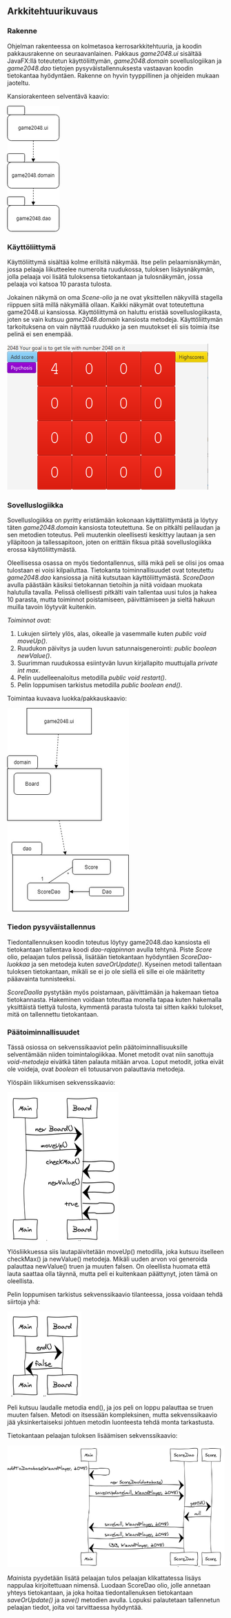 ## Arkkitehtuurikuvaus

### Rakenne

Ohjelman rakenteessa on kolmetasoa kerrosarkkitehtuuria, ja koodin pakkausrakenne on seuraavanlainen. Pakkaus *game2048.ui* sisältää JavaFX:llä toteutetun käyttöliittymän, *game2048.domain* sovelluslogiikan ja *game2048.dao* tietojen pysyväistallennuksesta vastaavan koodin tietokantaa hyödyntäen. Rakenne on hyvin tyyppillinen ja ohjeiden mukaan jaoteltu.

Kansiorakenteen selventävä kaavio:

![kansiot](https://github.com/JukkaRautaoja/otm-harjoitustyo/blob/master/dokumentointi/kaaviot/kansiokaavio.png)

### Käyttöliittymä

Käyttöliittymä sisältää kolme erillsitä näkymää. Itse pelin pelaamisnäkymän, jossa pelaaja liikutteelee numeroita ruudukossa, tuloksen lisäysnäkymän, jolla pelaaja voi lisätä tuloksensa tietokantaan ja tulosnäkymän, jossa pelaaja voi katsoa 10 parasta tulosta. 

Jokainen näkymä on oma *Scene-olio* ja ne ovat yksittellen näkyvillä stagella riippuen siitä millä näkymällä ollaan. Kaikki näkymät ovat toteutettuna game2048.ui kansiossa. Käyttöliittymä on haluttu eristää sovelluslogiikasta, joten se vain kutsuu *game2048.domain* kansiosta metodeja. Käyttöliittymän tarkoituksena on vain näyttää ruudukko ja sen muutokset eli siis toimia itse pelinä ei sen enempää.

![käyttöliittymä](https://github.com/JukkaRautaoja/otm-harjoitustyo/blob/master/dokumentointi/kaaviot/pelinakyma.png)

### Sovelluslogiikka

Sovelluslogiikka on pyritty eristämään kokonaan käyttäliittymästä ja löytyy täten *game2048.domain* kansiosta toteutettuna. Se on pitkälti pelilaudan ja sen metodien toteutus. Peli muutenkin oleellisesti keskittyy lautaan ja sen ylläpitoon ja tallessapitoon, joten on erittäin fiksua pitää sovelluslogiikka erossa käyttöliittymästä. 

Oleellisessa osassa on myös tiedontallennus, sillä mikä peli se olisi jos omaa tulostaan ei voisi kilpailuttaa. Tietokanta toiminnallisuudet ovat toteutettu *game2048.dao* kansiossa ja niitä kutsutaan käyttöliittymästä. *ScoreDaon* avulla päästään käsiksi tietokannan tietoihin ja niitä voidaan muokata halutulla tavalla. Pelissä olellisesti pitkälti vain tallentaa uusi tulos ja hakea 10 parasta, mutta toiminnot poistamiseen, päivittämiseen ja sieltä hakuun muilla tavoin löytyvät kuitenkin.

*Toiminnot ovat:*
1. Lukujen siirtely ylös, alas, oikealle ja vasemmalle kuten *public void moveUp()*.
2. Ruudukon päivitys ja uuden luvun satunnaisgenerointi: *public boolean newValue()*.
3. Suurimman ruudukossa esiintyvän luvun kirjallapito muuttujalla *private int max*.
4. Pelin uudelleenaloitus metodilla *public void restart()*.
5. Pelin loppumisen tarkistus metodilla *public boolean end()*.
  
Toimintaa kuvaava luokka/pakkauskaavio:

![Luokkakaavio](https://github.com/JukkaRautaoja/otm-harjoitustyo/blob/master/dokumentointi/kaaviot/otmpakkauskaavio.jpg)

### Tiedon pysyväistallennus

Tiedontallennuksen koodin toteutus löytyy game2048.dao kansiosta eli tietokantaan tallentava koodi *dao-rajapinnan* avulla tehtynä. Piste *Score* olio, pelaajan tulos pelissä, lisätään tietokantaan hyödyntäen *ScoreDao-luokkaa* ja sen metodeja kuten *saveOrUpdate()*. Kyseinen metodi tallentaan tuloksen tietokantaan, mikäli se ei jo ole siellä eli sille ei ole määritetty pääavainta tunnisteeksi. 

*ScoreDaolla* pystytään myös poistamaan, päivittämään ja hakemaan tietoa tietokannasta. Hakeminen voidaan toteuttaa monella tapaa kuten hakemalla yksittäistä tiettyä tulosta, kymmentä parasta tulosta tai sitten kaikki tulokset, mitä on tallennettu tietokantaan.  

### Päätoiminnallisuudet

Tässä osiossa on sekvenssikaaviot pelin päätoiminnallisuuksille selventämään niiden toimintalogiikkaa. Monet metodit ovat niin sanottuja *void-metodeja* eivätkä täten palauta mitään arvoa. Loput metodit, jotka eivät ole voideja, ovat *boolean* eli totuusarvon palauttavia metodeja. 

Ylöspäin liikkumisen sekvenssikaavio:

![Sekvenssikaavio moveUp](https://github.com/JukkaRautaoja/otm-harjoitustyo/blob/master/dokumentointi/kaaviot/moveupsek.png)

Ylösliikkuessa siis lautapäivitetään moveUp() metodilla, joka kutsuu itselleen checkMax() ja newValue() metodeja. Mikäli uuden arvon voi generoida palauttaa newValue() truen ja muuten falsen. On oleellista huomata että lauta saattaa olla täynnä, mutta peli ei kuitenkaan päättynyt, joten tämä on oleellista.

Pelin loppumisen tarkistus sekvenssikaavio tilanteessa, jossa voidaan tehdä siirtoja yhä:

![sekvenssikaavio end](https://github.com/JukkaRautaoja/otm-harjoitustyo/blob/master/dokumentointi/kaaviot/endgamesek.png)

Peli kutsuu laudalle metodia end(), ja jos peli on loppu palauttaa se truen muuten falsen. Metodi on itsessään kompleksinen, mutta sekvenssikaavio jää yksinkertaiseksi johtuen metodin luonteesta tehdä monta tarkastusta.

Tietokantaan pelaajan tuloksen lisäämisen sekvenssikaavio:

![db score lisäys](https://github.com/JukkaRautaoja/otm-harjoitustyo/blob/master/dokumentointi/kaaviot/addtodbsek.png)

*Main*ista pyydetään lisätä pelaajan tulos pelaajan klikattatessa lisäys nappulaa kirjoitettuaan nimensä. Luodaan ScoreDao olio, jolle annetaan yhteys tietokantaan, ja joka hoitaa tiedontallenuksen tietokantaan *saveOrUpdate()* ja *save()* metodien avulla. Lopuksi palautetaan tallennetun pelaajan tiedot, joita voi tarvittaessa hyödyntää. 

